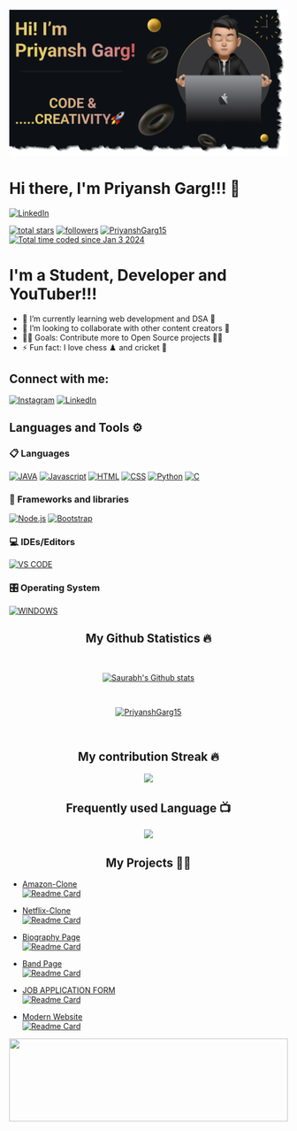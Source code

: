 ![MasterHead](https://github.com/PriyanshGarg15/PriyanshGarg15/blob/main/banner.png)

# Hi there, I'm Priyansh Garg!!! 👋

[![LinkedIn](https://img.shields.io/badge/linkedin-%230077B5.svg?style=for-the-badge&logo=linkedin&logoColor=white)](https://www.linkedin.com/in/priyansh-garg-70697327a/)


<p align="left">
  <a href="https://github.com/PriyanshGarg15?tab=repositories&sort=stargazers">
    <img alt="total stars" title="Total stars on GitHub" src="https://custom-icon-badges.herokuapp.com/badge/dynamic/json?logo=star&color=55960c&labelColor=488207&label=Stars&style=for-the-badge&query=%24.stars&url=https://api.github-star-counter.workers.dev/user/PriyanshGarg15"/></a>
  <a href="https://github.com/PriyanshGarg15?tab=followers">
    <img alt="followers" title="Follow me on Github" src="https://custom-icon-badges.herokuapp.com/github/followers/PriyanshGarg15?color=236ad3&labelColor=1155ba&style=for-the-badge&logo=person-add&label=Follow&logoColor=white"/></a>
  <a href="https://github.com/PriyanshGarg15?tab=followers">
  <img src="https://komarev.com/ghpvc/?username=PriyanshGarg15&label=Profile%20views&color=0e75b6&style=flat" alt="PriyanshGarg15" /> </a>
  <a href="https://wakatime.com/@018ccf26-e13d-4244-aef0-ab53439bc0bf"><img src="https://wakatime.com/badge/user/018ccf26-e13d-4244-aef0-ab53439bc0bf.svg" alt="Total time coded since Jan 3 2024" /></a>
</p>

# I'm a Student, Developer and YouTuber!!!

- 🌱 I’m currently learning web development and DSA 📝
- 👯 I’m looking to collaborate with other content creators 🎥
- 👨‍💻 Goals: Contribute more to Open Source projects 👨‍💻
- ⚡ Fun fact: I love chess ♟️ and cricket 🏏

## Connect with me:

[![Instagram](https://img.shields.io/badge/Priyansh_Garg-%23E4405F.svg?style=for-the-badge&logo=Instagram&logoColor=white)](https://www.instagram.com/itz_gargpriyansh/?next=%2F)
[![LinkedIn](https://img.shields.io/badge/linkedin-%230077B5.svg?style=for-the-badge&logo=linkedin&logoColor=white)](https://www.linkedin.com/in/priyansh-garg-70697327a/)

## Languages and Tools ⚙️

### 📋 Languages

<p>
  <a href="#"><img alt="JAVA" src="https://img.shields.io/badge/java-%23ED8B00.svg?style=for-the-badge&logo=openjdk&logoColor=white"></a>
  <a href="#"><img alt="Javascript" src="https://img.shields.io/badge/JavaScript-323330?style=for-the-badge&logo=javascript&logoColor=F7DF1E"></a>
   <a href="#"><img alt="HTML" src="https://img.shields.io/badge/html5-%23E34F26.svg?style=for-the-badge&logo=html5&logoColor=white"></a>
  <a href="#"><img alt="CSS" src="https://img.shields.io/badge/CSS3-1572B6?style=for-the-badge&logo=css3&logoColor=white"></a>
  <a href="#"><img alt="Python" src="https://img.shields.io/badge/Python-FFD43B?style=for-the-badge&logo=python&logoColor=blue"></a>
  <a href="#"><img alt="C" src="https://img.shields.io/badge/c-%2300599C.svg?style=for-the-badge&logo=c&logoColor=white"></a>
</p>

### 🧰 Frameworks and libraries

<p>  
  <a href="#"><img alt="Node.js" src="https://img.shields.io/badge/node.js-6DA55F?style=for-the-badge&logo=node.js&logoColor=white"></a>
  <a href="#"><img alt="Bootstrap" src="https://img.shields.io/badge/bootstrap-%23563D7C.svg?style=for-the-badge&logo=bootstrap&logoColor=white"></a>
</p>

### 💻 IDEs/Editors

<p>
    <a href="#"><img alt="VS CODE" src="https://img.shields.io/badge/Visual%20Studio%20Code-0078d7.svg?style=for-the-badge&logo=visual-studio-code&logoColor=white"></a>
</p>

### 🎛️ Operating System

<p>
    <a href="#"><img alt="WINDOWS" src="https://img.shields.io/badge/Windows-0078D6?style=for-the-badge&logo=windows&logoColor=white"></a>
</p>

<h2 align="center">My Github Statistics 🔥</h2>   
<br>
<p align="center">
<a href="https://github.com/PriyanshGarg15">
<img align="center" alt="Saurabh's Github stats"
src="https://github-readme-stats-xi-rosy-19.vercel.app/api?username=PriyanshGarg15&show_icons=true&hide_border=true&count_private=true&bg_color=22272e&title_color=00ffff&text_color=ffffff&icon_color=ffffff"/>
</a>
   </p>
 <br>
  <p align="center"> 
  <a href="https://github.com/ryo-ma/github-profile-trophy">
    <img src="https://github-profile-trophy.vercel.app/?username=PriyanshGarg15&theme=onedark" alt="PriyanshGarg15" /> 
  </a>
</p>
 <br>

<h2 align="center">My contribution Streak 🔥</h2>
<p align="center">
    <img src="https://github-readme-streak-stats.herokuapp.com/?user=PriyanshGarg15&theme=dark&hide_border=true&background=22272e&stroke=0000"/>
 </p>
 
  <h2 align="center">Frequently used Language 📺</h2>
<p align="center">
  <a href="https://github.com/Iamtripathisatyam/github-readme-streak-stats">
    <img src="https://github-readme-stats-sigma-five.vercel.app/api/top-langs/?username=PriyanshGarg15&theme=dark&hide_border=true&background=22272e&stroke=0000"/>
  </a>
 </p>

 </p>

<h2 align="center"> My Projects 👨‍💻 </h2>

- [Amazon-Clone](https://github.com/PriyanshGarg15/AMAZON_CLONE) <br>
  [![Readme Card](https://github-readme-stats-sigma-five.vercel.app/api/pin/?username=PriyanshGarg15&repo=AMAZON_CLONE&theme=radical)](https://github.com/PriyanshGarg15/AMAZON_CLONE)

- [Netflix-Clone](https://github.com/PriyanshGarg15/NETFLIX_ClONE) <br>
  [![Readme Card](https://github-readme-stats-sigma-five.vercel.app/api/pin/?username=PriyanshGarg15&repo=NETFLIX_ClONE&theme=radical)](https://github.com/PriyanshGarg15/NETFLIX_ClONE)

- [Biography Page](https://github.com/PriyanshGarg15/BIOGRAPHY_PAGE) <br>
  [![Readme Card](https://github-readme-stats-sigma-five.vercel.app/api/pin/?username=PriyanshGarg15&repo=BIOGRAPHY_PAGE&theme=radical)](https://github.com/PriyanshGarg15/BIOGRAPHY_PAGE)

- [Band Page](https://github.com/PriyanshGarg15/BAND_PAGE) <br>
  [![Readme Card](https://github-readme-stats-sigma-five.vercel.app/api/pin/?username=PriyanshGarg15&repo=BAND_PAGE&theme=radical)](https://github.com/PriyanshGarg15/BAND_PAGE)

- [JOB APPLICATION FORM](https://github.com/PriyanshGarg15/JOB_APPLICATION_FORM) <br>
  [![Readme Card](https://github-readme-stats-sigma-five.vercel.app/api/pin/?username=PriyanshGarg15&repo=JOB_APPLICATION_FORM&theme=radical)](https://github.com/PriyanshGarg15/JOB_APPLICATION_FORM)

- [Modern Website](https://github.com/PriyanshGarg15/MODERN_WEBSITE) <br>
  [![Readme Card](https://github-readme-stats-sigma-five.vercel.app/api/pin/?username=PriyanshGarg15&repo=MODERN_WEBSITE&theme=radical)](https://github.com/PriyanshGarg15/MODERN_WEBSITE)

<img src="https://raw.githubusercontent.com/matfantinel/matfantinel/master/waves.svg" width="100%" height="150">
